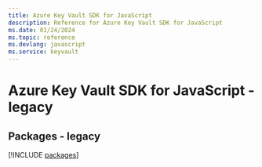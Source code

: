 ```yaml
---
title: Azure Key Vault SDK for JavaScript
description: Reference for Azure Key Vault SDK for JavaScript
ms.date: 01/24/2024
ms.topic: reference
ms.devlang: javascript
ms.service: keyvault
---
```

# Azure Key Vault SDK for JavaScript - legacy
## Packages - legacy
[!INCLUDE [packages](key-vault-index.md)]